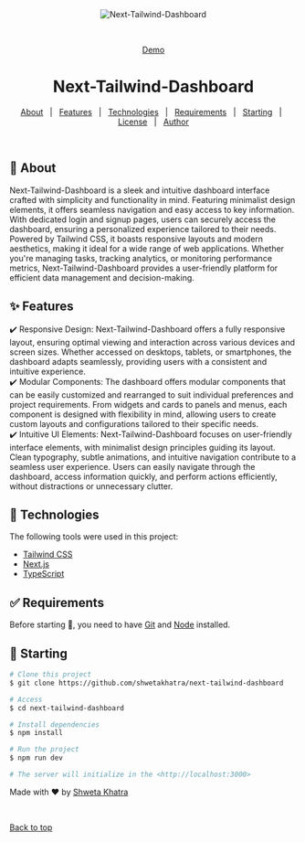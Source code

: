 <div align="center" id="top"> 
  <img src="./.github/app.gif" alt="Next-Tailwind-Dashboard" />

  &#xa0;

  <a href="https://master--next-tailwind-dashboard.netlify.app/">Demo</a>
</div>

<h1 align="center">Next-Tailwind-Dashboard</h1>

<p align="center">
  <a href="#dart-about">About</a> &#xa0; | &#xa0; 
  <a href="#sparkles-features">Features</a> &#xa0; | &#xa0;
  <a href="#rocket-technologies">Technologies</a> &#xa0; | &#xa0;
  <a href="#white_check_mark-requirements">Requirements</a> &#xa0; | &#xa0;
  <a href="#checkered_flag-starting">Starting</a> &#xa0; | &#xa0;
  <a href="#memo-license">License</a> &#xa0; | &#xa0;
  <a href="https://github.com/shwetakhatra" target="_blank">Author</a>
</p>

<br>

## :dart: About ##

Next-Tailwind-Dashboard is a sleek and intuitive dashboard interface crafted with simplicity and functionality in mind. Featuring minimalist design elements, it offers seamless navigation and easy access to key information. With dedicated login and signup pages, users can securely access the dashboard, ensuring a personalized experience tailored to their needs. Powered by Tailwind CSS, it boasts responsive layouts and modern aesthetics, making it ideal for a wide range of web applications. Whether you're managing tasks, tracking analytics, or monitoring performance metrics, Next-Tailwind-Dashboard provides a user-friendly platform for efficient data management and decision-making.

## :sparkles: Features ##

:heavy_check_mark: Responsive Design: Next-Tailwind-Dashboard offers a fully responsive layout, ensuring optimal viewing and interaction across various devices and screen sizes. Whether accessed on desktops, tablets, or smartphones, the dashboard adapts seamlessly, providing users with a consistent and intuitive experience.\
:heavy_check_mark: Modular Components: The dashboard offers modular components that can be easily customized and rearranged to suit individual preferences and project requirements. From widgets and cards to panels and menus, each component is designed with flexibility in mind, allowing users to create custom layouts and configurations tailored to their specific needs.\
:heavy_check_mark: Intuitive UI Elements: Next-Tailwind-Dashboard focuses on user-friendly interface elements, with minimalist design principles guiding its layout. Clean typography, subtle animations, and intuitive navigation contribute to a seamless user experience. Users can easily navigate through the dashboard, access information quickly, and perform actions efficiently, without distractions or unnecessary clutter.

## :rocket: Technologies ##

The following tools were used in this project:

- [Tailwind CSS](https://tailwindcss.com/)
- [Next.js](https://nextjs.org/)
- [TypeScript](https://www.typescriptlang.org/)

## :white_check_mark: Requirements ##

Before starting :checkered_flag:, you need to have [Git](https://git-scm.com) and [Node](https://nodejs.org/en/) installed.

## :checkered_flag: Starting ##

```bash
# Clone this project
$ git clone https://github.com/shwetakhatra/next-tailwind-dashboard

# Access
$ cd next-tailwind-dashboard

# Install dependencies
$ npm install

# Run the project
$ npm run dev

# The server will initialize in the <http://localhost:3000>
```
Made with :heart: by <a href="https://github.com/shwetakhatra" target="_blank">Shweta Khatra</a>

&#xa0;

<a href="#top">Back to top</a>
